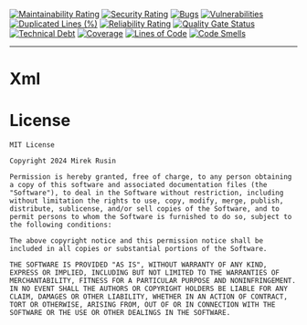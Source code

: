 [![Maintainability Rating](https://sonarcloud.io/api/project_badges/measure?project=preludejs_xml&metric=sqale_rating)](https://sonarcloud.io/summary/new_code?id=preludejs_xml)
[![Security Rating](https://sonarcloud.io/api/project_badges/measure?project=preludejs_xml&metric=security_rating)](https://sonarcloud.io/summary/new_code?id=preludejs_xml)
[![Bugs](https://sonarcloud.io/api/project_badges/measure?project=preludejs_xml&metric=bugs)](https://sonarcloud.io/summary/new_code?id=preludejs_xml)
[![Vulnerabilities](https://sonarcloud.io/api/project_badges/measure?project=preludejs_xml&metric=vulnerabilities)](https://sonarcloud.io/summary/new_code?id=preludejs_xml)
[![Duplicated Lines (%)](https://sonarcloud.io/api/project_badges/measure?project=preludejs_xml&metric=duplicated_lines_density)](https://sonarcloud.io/summary/new_code?id=preludejs_xml)
[![Reliability Rating](https://sonarcloud.io/api/project_badges/measure?project=preludejs_xml&metric=reliability_rating)](https://sonarcloud.io/summary/new_code?id=preludejs_xml)
[![Quality Gate Status](https://sonarcloud.io/api/project_badges/measure?project=preludejs_xml&metric=alert_status)](https://sonarcloud.io/summary/new_code?id=preludejs_xml)
[![Technical Debt](https://sonarcloud.io/api/project_badges/measure?project=preludejs_xml&metric=sqale_index)](https://sonarcloud.io/summary/new_code?id=preludejs_xml)
[![Coverage](https://sonarcloud.io/api/project_badges/measure?project=preludejs_xml&metric=coverage)](https://sonarcloud.io/summary/new_code?id=preludejs_xml)
[![Lines of Code](https://sonarcloud.io/api/project_badges/measure?project=preludejs_xml&metric=ncloc)](https://sonarcloud.io/summary/new_code?id=preludejs_xml)
[![Code Smells](https://sonarcloud.io/api/project_badges/measure?project=preludejs_xml&metric=code_smells)](https://sonarcloud.io/summary/new_code?id=preludejs_xml)

---

# Xml

# License

```
MIT License

Copyright 2024 Mirek Rusin

Permission is hereby granted, free of charge, to any person obtaining a copy of this software and associated documentation files (the "Software"), to deal in the Software without restriction, including without limitation the rights to use, copy, modify, merge, publish, distribute, sublicense, and/or sell copies of the Software, and to permit persons to whom the Software is furnished to do so, subject to the following conditions:

The above copyright notice and this permission notice shall be included in all copies or substantial portions of the Software.

THE SOFTWARE IS PROVIDED "AS IS", WITHOUT WARRANTY OF ANY KIND, EXPRESS OR IMPLIED, INCLUDING BUT NOT LIMITED TO THE WARRANTIES OF MERCHANTABILITY, FITNESS FOR A PARTICULAR PURPOSE AND NONINFRINGEMENT. IN NO EVENT SHALL THE AUTHORS OR COPYRIGHT HOLDERS BE LIABLE FOR ANY CLAIM, DAMAGES OR OTHER LIABILITY, WHETHER IN AN ACTION OF CONTRACT, TORT OR OTHERWISE, ARISING FROM, OUT OF OR IN CONNECTION WITH THE SOFTWARE OR THE USE OR OTHER DEALINGS IN THE SOFTWARE.
```
